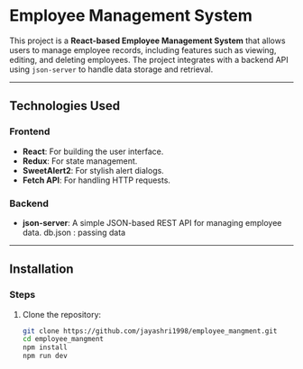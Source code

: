 # Employee Management System

This project is a **React-based Employee Management System** that allows users to manage employee records, including features such as viewing, editing, and deleting employees. The project integrates with a backend API using `json-server` to handle data storage and retrieval.

---

## Technologies Used

### Frontend
- **React**: For building the user interface.
- **Redux**: For state management.
- **SweetAlert2**: For stylish alert dialogs.
- **Fetch API**: For handling HTTP requests.

### Backend
- **json-server**: A simple JSON-based REST API for managing employee data.
   db.json : passing data 

---

## Installation


### Steps
1. Clone the repository:
   ```bash
   git clone https://github.com/jayashri1998/employee_mangment.git
   cd employee_mangment
   npm install
   npm run dev
